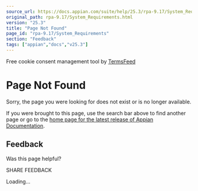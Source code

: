 ```yaml
---
source_url: https://docs.appian.com/suite/help/25.3/rpa-9.17/System_Requirements.html
original_path: rpa-9.17/System_Requirements.html
version: "25.3"
title: "Page Not Found"
page_id: "rpa-9.17/System_Requirements"
section: "Feedback"
tags: ["appian","docs","v25.3"]
---
```



Free cookie consent management tool by [TermsFeed](https://www.termsfeed.com/)

# Page Not Found

Sorry, the page you were looking for does not exist or is no longer available.

If you were brought to this page, use the search bar above to find another page or go to the [home page for the latest release of Appian Documentation](https://docs.appian.com/suite/help/latest/).

## Feedback

Was this page helpful?

SHARE FEEDBACK

Loading...